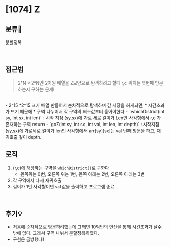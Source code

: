 # [1074] Z
## 분류💁

분할정복

</br>

## 접근법
> 2^N × 2^N인 2차원 배열을 Z모양으로 탐색하려고 할때 r,c 위치는 몇번째 방문하는지 구하는 문제!
</br>
- 2^15 *2^15 크기 배열 만들어서 순차적으로 탐색하며 값 저장을 하게되면,
    * 시간초과가 뜨기 때문에
    * 구역 나누어서 각 구역의 최소값부터 훑어야한다
- `whichDistrict(int sy, int sx, int len)` : 시작 지점 (sy,sx)에 가로 세로 길이가 Len인 사각형에서 r,c 가 존재하는 구역 return
- `goZ(int sy, int sx, int val, int len, int depth)` : 시작지점(sy,sx)에 가로세로 길이가 len인 사각형에서 arr[sy][sx]는 val 번째 방문을 하고, 재귀호출 깊이 depth. 



## 로직
1. (r,c)에 해당하는 구역을 `whichDistrict()`로 구한다
    - 왼쪽위는 0번, 오른쪽 위는 1번, 왼쪽 아래는 2번, 오른쪽 아래는 3번
2. 각 구역에서 다시 재귀호출
3. 길이가 1인 사각형이면 `val`값을 출력하고 프로그램 종료.

</br>

## 후기💡
- 처음에 순차적으로 방문하려했는데 그러면 10억번의 연산을 통해 시간초과가 날수밖에 없다. 그래서 구역 나눠서 분할정복하였다.
- 구현은 금방했다!